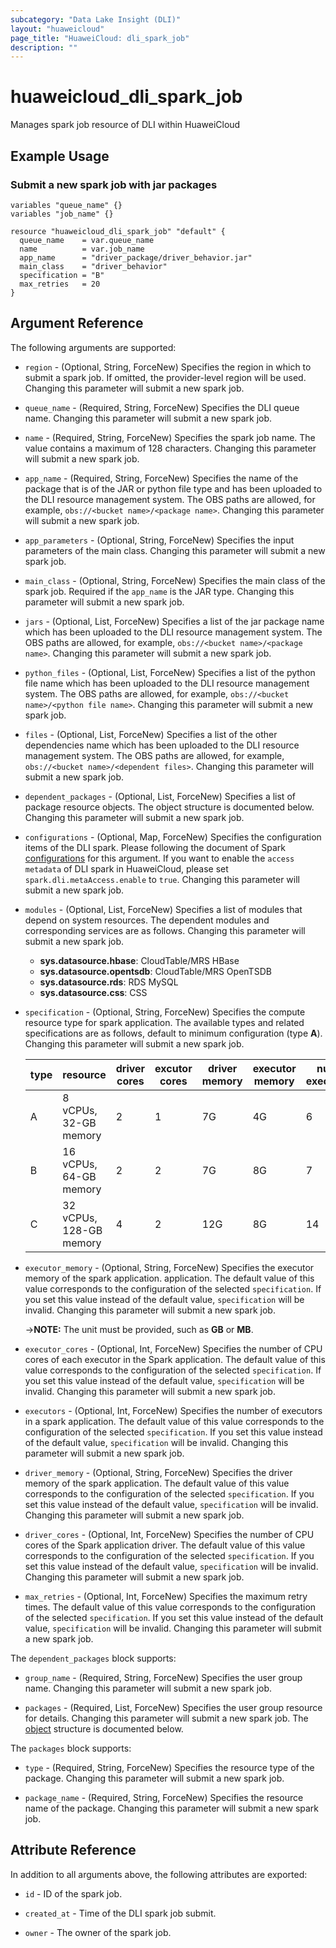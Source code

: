 ```yaml
---
subcategory: "Data Lake Insight (DLI)"
layout: "huaweicloud"
page_title: "HuaweiCloud: dli_spark_job"
description: ""
---
```


# huaweicloud_dli_spark_job

Manages spark job resource of DLI within HuaweiCloud

## Example Usage

### Submit a new spark job with jar packages

```hcl
variables "queue_name" {}
variables "job_name" {}

resource "huaweicloud_dli_spark_job" "default" {
  queue_name    = var.queue_name
  name          = var.job_name
  app_name      = "driver_package/driver_behavior.jar"
  main_class    = "driver_behavior"
  specification = "B"
  max_retries   = 20
}
```

## Argument Reference

The following arguments are supported:

* `region` - (Optional, String, ForceNew) Specifies the region in which to submit a spark job.
  If omitted, the provider-level region will be used.
  Changing this parameter will submit a new spark job.

* `queue_name` - (Required, String, ForceNew) Specifies the DLI queue name.
  Changing this parameter will submit a new spark job.

* `name` - (Required, String, ForceNew) Specifies the spark job name.
  The value contains a maximum of 128 characters.
  Changing this parameter will submit a new spark job.

* `app_name` - (Required, String, ForceNew) Specifies the name of the package that is of the JAR or python file type and
  has been uploaded to the DLI resource management system.
  The OBS paths are allowed, for example, `obs://<bucket name>/<package name>`.
  Changing this parameter will submit a new spark job.

* `app_parameters` - (Optional, String, ForceNew) Specifies the input parameters of the main class.
  Changing this parameter will submit a new spark job.

* `main_class` - (Optional, String, ForceNew) Specifies the main class of the spark job.
  Required if the `app_name` is the JAR type.
  Changing this parameter will submit a new spark job.

* `jars` - (Optional, List, ForceNew) Specifies a list of the jar package name which has been uploaded to the DLI
  resource management system. The OBS paths are allowed, for example, `obs://<bucket name>/<package name>`.
  Changing this parameter will submit a new spark job.

* `python_files` - (Optional, List, ForceNew) Specifies a list of the python file name which has been uploaded to the
  DLI resource management system. The OBS paths are allowed, for example, `obs://<bucket name>/<python file name>`.
  Changing this parameter will submit a new spark job.

* `files` - (Optional, List, ForceNew) Specifies a list of the other dependencies name which has been uploaded to the
  DLI resource management system. The OBS paths are allowed, for example, `obs://<bucket name>/<dependent files>`.
  Changing this parameter will submit a new spark job.

* `dependent_packages` - (Optional, List, ForceNew) Specifies a list of package resource objects.
  The object structure is documented below.
  Changing this parameter will submit a new spark job.

* `configurations` - (Optional, Map, ForceNew) Specifies the configuration items of the DLI spark.
  Please following the document of Spark [configurations](https://spark.apache.org/docs/latest/configuration.html) for
  this argument. If you want to enable the `access metadata` of DLI spark in HuaweiCloud, please set
  `spark.dli.metaAccess.enable` to `true`. Changing this parameter will submit a new spark job.

* `modules` - (Optional, List, ForceNew) Specifies a list of modules that depend on system resources.
  The dependent modules and corresponding services are as follows.
  Changing this parameter will submit a new spark job.
  + **sys.datasource.hbase**: CloudTable/MRS HBase
  + **sys.datasource.opentsdb**: CloudTable/MRS OpenTSDB
  + **sys.datasource.rds**: RDS MySQL
  + **sys.datasource.css**: CSS

* `specification` - (Optional, String, ForceNew) Specifies the compute resource type for spark application.
  The available types and related specifications are as follows, default to minimum configuration (type **A**).
  Changing this parameter will submit a new spark job.

  | type | resource | driver cores | excutor cores | driver memory | executor memory | num executor |
  | ---- | ---- | ---- | ---- | ---- | ---- | ---- |
  | A | 8 vCPUs, 32-GB memory | 2 | 1 | 7G | 4G | 6 |
  | B | 16 vCPUs, 64-GB memory | 2 | 2 | 7G | 8G | 7 |
  | C | 32 vCPUs, 128-GB memory | 4 | 2 | 12G | 8G | 14 |

* `executor_memory` - (Optional, String, ForceNew) Specifies the executor memory of the spark application.
  application. The default value of this value corresponds to the configuration of the selected `specification`.
  If you set this value instead of the default value, `specification` will be invalid.
  Changing this parameter will submit a new spark job.

  ->**NOTE:** The unit must be provided, such as **GB** or **MB**.

* `executor_cores` - (Optional, Int, ForceNew) Specifies the number of CPU cores of each executor in the Spark
  application. The default value of this value corresponds to the configuration of the selected `specification`.
  If you set this value instead of the default value, `specification` will be invalid.
  Changing this parameter will submit a new spark job.

* `executors` - (Optional, Int, ForceNew) Specifies the number of executors in a spark application.
  The default value of this value corresponds to the configuration of the selected `specification`.
  If you set this value instead of the default value, `specification` will be invalid.
  Changing this parameter will submit a new spark job.

* `driver_memory` - (Optional, String, ForceNew) Specifies the driver memory of the spark application.
  The default value of this value corresponds to the configuration of the selected `specification`.
  If you set this value instead of the default value, `specification` will be invalid.
  Changing this parameter will submit a new spark job.

* `driver_cores` - (Optional, Int, ForceNew) Specifies the number of CPU cores of the Spark application driver.
  The default value of this value corresponds to the configuration of the selected `specification`.
  If you set this value instead of the default value, `specification` will be invalid.
  Changing this parameter will submit a new spark job.

* `max_retries` - (Optional, Int, ForceNew) Specifies the maximum retry times.
  The default value of this value corresponds to the configuration of the selected `specification`.
  If you set this value instead of the default value, `specification` will be invalid.
  Changing this parameter will submit a new spark job.

The `dependent_packages` block supports:

* `group_name` - (Required, String, ForceNew) Specifies the user group name.
  Changing this parameter will submit a new spark job.

* `packages` - (Required, List, ForceNew) Specifies the user group resource for details.
  Changing this parameter will submit a new spark job.
  The [object](#dependent_packages_packages) structure is documented below.

<a name="dependent_packages_packages"></a>
The `packages` block supports:

* `type` - (Required, String, ForceNew) Specifies the resource type of the package.
  Changing this parameter will submit a new spark job.

* `package_name` - (Required, String, ForceNew) Specifies the resource name of the package.
  Changing this parameter will submit a new spark job.

## Attribute Reference

In addition to all arguments above, the following attributes are exported:

* `id` - ID of the spark job.

* `created_at` - Time of the DLI spark job submit.

* `owner` - The owner of the spark job.
